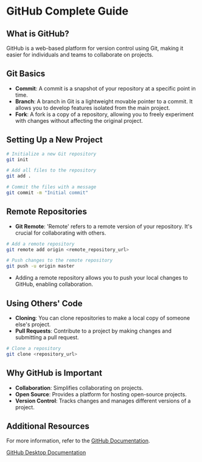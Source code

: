 # GitHub Complete Guide

## What is GitHub?

GitHub is a web-based platform for version control using Git, making it easier for individuals and teams to collaborate on projects.

## Git Basics

- **Commit**: A commit is a snapshot of your repository at a specific point in time.
- **Branch**: A branch in Git is a lightweight movable pointer to a commit. It allows you to develop features isolated from the main project.
- **Fork**: A fork is a copy of a repository, allowing you to freely experiment with changes without affecting the original project.

## Setting Up a New Project

```bash
# Initialize a new Git repository
git init

# Add all files to the repository
git add .

# Commit the files with a message
git commit -m "Initial commit"
```

## Remote Repositories

- **Git Remote**: 'Remote' refers to a remote version of your repository. It's crucial for collaborating with others.

```bash
# Add a remote repository
git remote add origin <remote_repository_url>

# Push changes to the remote repository
git push -u origin master
```

- Adding a remote repository allows you to push your local changes to GitHub, enabling collaboration.

## Using Others' Code

- **Cloning**: You can clone repositories to make a local copy of someone else's project.
- **Pull Requests**: Contribute to a project by making changes and submitting a pull request.

```bash
# Clone a repository
git clone <repository_url>
```

## Why GitHub is Important

- **Collaboration**: Simplifies collaborating on projects.
- **Open Source**: Provides a platform for hosting open-source projects.
- **Version Control**: Tracks changes and manages different versions of a project.

## Additional Resources

For more information, refer to the [GitHub Documentation](https://docs.github.com/).

[GitHub Desktop Documentation](https://docs.github.com/en/desktop/overview/getting-started-with-github-desktop)

